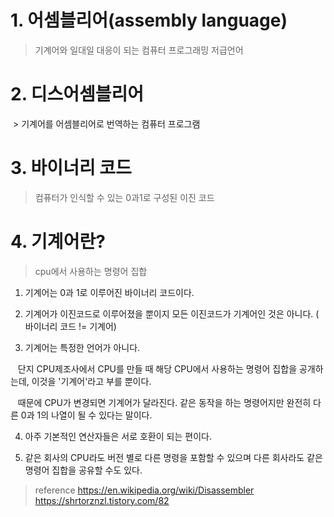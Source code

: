 
# 1. 어셈블리어(assembly language)

> 기계어와 일대일 대응이 되는 컴퓨터 프로그래밍 저급언어

# 2. 디스어셈블리어 

 > 기계어를 어셈블리어로 번역하는 컴퓨터 프로그램 
 
# 3. 바이너리 코드

> 컴퓨터가 인식할 수 있는 0과1로 구성된 이진 코드 

# 4. 기계어란?

> cpu에서 사용하는 명령어 집합

1. 기계어는 0과 1로 이루어진 바이너리 코드이다.

2. 기계어가 이진코드로 이루어졌을 뿐이지 모든 이진코드가 기계어인 것은 아니다. ( 바이너리 코드 != 기계어)

3. 기계어는 특정한 언어가 아니다. 

   단지 CPU제조사에서 CPU를 만들 때 해당 CPU에서 사용하는 명령어 집합을 공개하는데, 이것을 '기계어'라고 부를 뿐이다.

   때문에 CPU가 변경되면 기계어가 달라진다. 같은 동작을 하는 명령어지만 완전히 다른 0과 1의 나열이 될 수 있다는 말이다. 

4. 아주 기본적인 연산자들은 서로 호환이 되는 편이다.

5. 같은 회사의 CPU라도 버전 별로 다른 명령을 포함할 수 있으며 다른 회사라도 같은 명령어 집합을 공유할 수도 있다.


> reference
> https://en.wikipedia.org/wiki/Disassembler
> https://shrtorznzl.tistory.com/82
